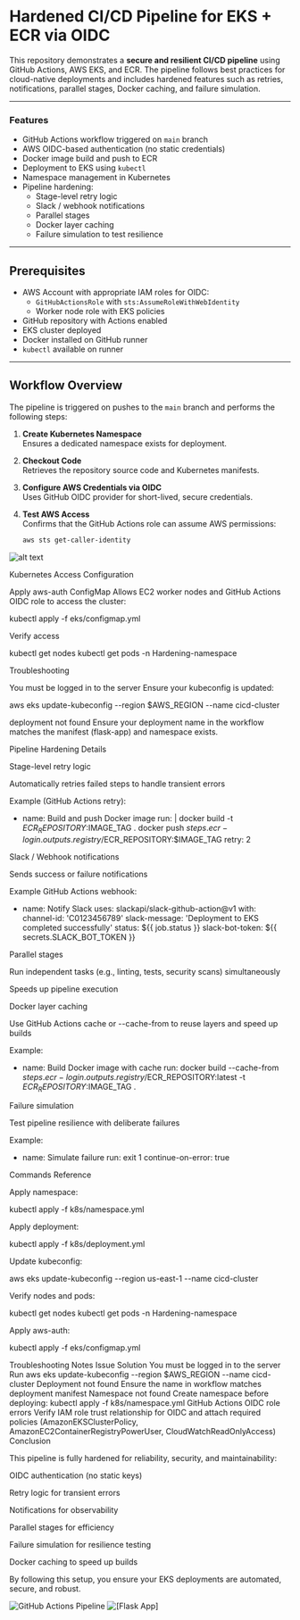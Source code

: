 # Hardened CI/CD Pipeline for EKS + ECR via OIDC

This repository demonstrates a **secure and resilient CI/CD pipeline** using GitHub Actions, AWS EKS, and ECR. The pipeline follows best practices for cloud-native deployments and includes hardened features such as retries, notifications, parallel stages, Docker caching, and failure simulation.

---

### Features
- GitHub Actions workflow triggered on `main` branch
- AWS OIDC-based authentication (no static credentials)
- Docker image build and push to ECR
- Deployment to EKS using `kubectl`
- Namespace management in Kubernetes
- Pipeline hardening:
  - Stage-level retry logic
  - Slack / webhook notifications
  - Parallel stages
  - Docker layer caching
  - Failure simulation to test resilience

---

## Prerequisites

- AWS Account with appropriate IAM roles for OIDC:
  - `GitHubActionsRole` with `sts:AssumeRoleWithWebIdentity`
  - Worker node role with EKS policies
- GitHub repository with Actions enabled
- EKS cluster deployed
- Docker installed on GitHub runner
- `kubectl` available on runner

---

## Workflow Overview

The pipeline is triggered on pushes to the `main` branch and performs the following steps:

1. **Create Kubernetes Namespace**  
   Ensures a dedicated namespace exists for deployment.

2. **Checkout Code**  
   Retrieves the repository source code and Kubernetes manifests.

3. **Configure AWS Credentials via OIDC**  
   Uses GitHub OIDC provider for short-lived, secure credentials.

4. **Test AWS Access**  
   Confirms that the GitHub Actions role can assume AWS permissions:
   ```bash
   aws sts get-caller-identity

![alt text](image.png)

Kubernetes Access Configuration

Apply aws-auth ConfigMap
Allows EC2 worker nodes and GitHub Actions OIDC role to access the cluster:

kubectl apply -f eks/configmap.yml


Verify access

kubectl get nodes
kubectl get pods -n Hardening-namespace


Troubleshooting

You must be logged in to the server
Ensure your kubeconfig is updated:

aws eks update-kubeconfig --region $AWS_REGION --name cicd-cluster


deployment not found
Ensure your deployment name in the workflow matches the manifest (flask-app) and namespace exists.

Pipeline Hardening Details

Stage-level retry logic

Automatically retries failed steps to handle transient errors

Example (GitHub Actions retry):

- name: Build and push Docker image
  run: |
    docker build -t $ECR_REPOSITORY:$IMAGE_TAG .
    docker push ${{ steps.ecr-login.outputs.registry }}/$ECR_REPOSITORY:$IMAGE_TAG
  retry: 2


Slack / Webhook notifications

Sends success or failure notifications

Example GitHub Actions webhook:

- name: Notify Slack
  uses: slackapi/slack-github-action@v1
  with:
    channel-id: 'C0123456789'
    slack-message: 'Deployment to EKS completed successfully'
    status: ${{ job.status }}
    slack-bot-token: ${{ secrets.SLACK_BOT_TOKEN }}


Parallel stages

Run independent tasks (e.g., linting, tests, security scans) simultaneously

Speeds up pipeline execution

Docker layer caching

Use GitHub Actions cache or --cache-from to reuse layers and speed up builds

Example:

- name: Build Docker image with cache
  run: docker build --cache-from ${{ steps.ecr-login.outputs.registry }}/$ECR_REPOSITORY:latest -t $ECR_REPOSITORY:$IMAGE_TAG .


Failure simulation

Test pipeline resilience with deliberate failures

Example:

- name: Simulate failure
  run: exit 1
  continue-on-error: true


Commands Reference

Apply namespace:

kubectl apply -f k8s/namespace.yml


Apply deployment:

kubectl apply -f k8s/deployment.yml


Update kubeconfig:

aws eks update-kubeconfig --region us-east-1 --name cicd-cluster


Verify nodes and pods:

kubectl get nodes
kubectl get pods -n Hardening-namespace


Apply aws-auth:

kubectl apply -f eks/configmap.yml

Troubleshooting Notes
Issue	Solution
You must be logged in to the server	Run aws eks update-kubeconfig --region $AWS_REGION --name cicd-cluster
Deployment not found	Ensure the name in workflow matches deployment manifest
Namespace not found	Create namespace before deploying: kubectl apply -f k8s/namespace.yml
GitHub Actions OIDC role errors	Verify IAM role trust relationship for OIDC and attach required policies (AmazonEKSClusterPolicy, AmazonEC2ContainerRegistryPowerUser, CloudWatchReadOnlyAccess)
Conclusion

This pipeline is fully hardened for reliability, security, and maintainability:

OIDC authentication (no static keys)

Retry logic for transient errors

Notifications for observability

Parallel stages for efficiency

Failure simulation for resilience testing

Docker caching to speed up builds

By following this setup, you ensure your EKS deployments are automated, secure, and robust.

![GitHub Actions Pipeline](image-3.png)
![[Flask App]](image-2.png)

